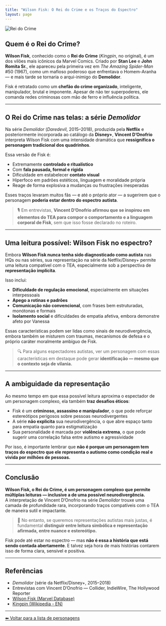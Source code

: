 ```yaml
---
title: "Wilson Fisk: O Rei do Crime e os Traços do Espectro"
layout: page
---
```


![Rei do Crime](https://itxesco.github.io/assets/figuras/autismo/kingpin.jpg)

## Quem é o Rei do Crime?

**Wilson Fisk**, conhecido como o **Rei do Crime** (*Kingpin*, no original), é um dos vilões mais icônicos da Marvel Comics. Criado por **Stan Lee** e **John Romita Sr.**, ele apareceu pela primeira vez em *The Amazing Spider-Man* #50 (1967), como um mafioso poderoso que enfrentava o Homem-Aranha — e mais tarde se tornaria o arqui-inimigo do **Demolidor**.

Fisk é retratado como um **chefão do crime organizado**, inteligente, manipulador, brutal e imponente. Apesar de não ter superpoderes, ele comanda redes criminosas com mão de ferro e influência política.

---

## O Rei do Crime nas telas: a série *Demolidor*

Na série *Demolidor* (*Daredevil*, 2015–2018), produzida pela **Netflix** e posteriormente incorporada ao catálogo da **Disney+**, **Vincent D’Onofrio** interpreta Wilson Fisk com uma intensidade dramática que **ressignifica o personagem tradicional dos quadrinhos**.

Essa versão de Fisk é:

- Extremamente **controlado e ritualístico**  
- Com **fala pausada, formal e rígida**  
- Dificuldade em estabelecer **contato visual**  
- Hiperfoco em padrões estéticos, linguagem e moralidade própria  
- Reage de forma explosiva a mudanças ou frustrações inesperadas

Esses traços levaram muitos fãs — e até o próprio ator — a sugerirem que o personagem **poderia estar dentro do espectro autista**.

> 🎙️ Em entrevistas, **Vincent D’Onofrio afirmou que se inspirou em elementos do TEA para compor o comportamento e a linguagem corporal de Fisk**, sem que isso fosse declarado no roteiro.

---

## Uma leitura possível: Wilson Fisk no espectro?

Embora **Wilson Fisk nunca tenha sido diagnosticado como autista** nas HQs ou nas séries, sua representação na série da Netflix/Disney+ permite uma leitura compatível com o TEA, especialmente sob a perspectiva de **representação implícita**.

Isso inclui:

- **Dificuldade de regulação emocional**, especialmente em situações interpessoais  
- **Apego a rotinas e padrões**  
- **Comunicação não convencional**, com frases bem estruturadas, monótonas e formais  
- **Isolamento social** e dificuldades de empatia afetiva, embora demonstre afeto por Vanessa

Essas características podem ser lidas como sinais de neurodivergência, embora também se misturem com traumas, mecanismos de defesa e o próprio caráter moralmente ambíguo de Fisk.

> 🔍 Para alguns espectadores autistas, ver um personagem com essas características em destaque pode gerar **identificação — mesmo que o contexto seja de vilania.**

---

## A ambiguidade da representação

Ao mesmo tempo em que essa possível leitura aproxima o espectador de um personagem complexo, ela também **traz desafios éticos**:

- Fisk é um **criminoso, assassino e manipulador**, o que pode reforçar estereótipos perigosos sobre pessoas neurodivergentes
- A série **não explicita** sua neurodivergência, o que abre espaço tanto para empatia quanto para estigmatização
- Sua personalidade é marcada por **violência extrema**, o que pode sugerir uma correlação falsa entre autismo e agressividade

Por isso, é importante lembrar que **não é porque um personagem tem traços do espectro que ele representa o autismo como condição real e vivida por milhões de pessoas.**

---

## Conclusão

**Wilson Fisk, o Rei do Crime, é um personagem complexo que permite múltiplas leituras — inclusive a de uma possível neurodivergência.**  
A interpretação de Vincent D’Onofrio na série *Demolidor* trouxe uma camada de profundidade rara, incorporando traços compatíveis com o TEA de maneira sutil e impactante.

> 🧠 No entanto, se queremos representações autistas mais justas, é fundamental **distinguir entre leitura simbólica e representação afirmada, entre nuance e estereótipo.**

Fisk pode até estar no espectro — mas **não é essa a história que está sendo contada abertamente**. E talvez seja hora de mais histórias contarem isso de forma clara, sensível e positiva.

---

## Referências

- *Demolidor* (série da Netflix/Disney+, 2015–2018)  
- Entrevistas com Vincent D’Onofrio — Collider, IndieWire, The Hollywood Reporter  
- [Wilson Fisk (Marvel Database)](https://marvel.fandom.com/wiki/Wilson_Fisk_(Earth-199999))  
- [Kingpin (Wikipedia - EN)](https://en.wikipedia.org/wiki/Kingpin_(character))

---

[⬅ Voltar para a lista de personagens](/pages/autismo/superherois.html)
